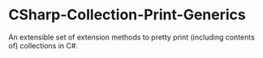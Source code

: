 # CSharp-Collection-Print-Generics
An extensible set of extension methods to pretty print (including contents of) collections in C#.
